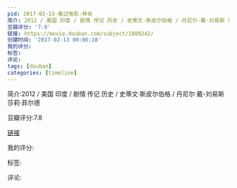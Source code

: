 ```yaml
---
pid: 2017-02-13-看过电影-林肯
简介: 2012 / 美国 印度 / 剧情 传记 历史 / 史蒂文·斯皮尔伯格 / 丹尼尔·戴-刘易斯 莎莉·菲尔德
豆瓣评分: '7.8'
链接: https://movie.douban.com/subject/1889242/
创建时间: '2017-02-13 00:06:28'
我的评分:
标签:
评论:
tags: [douban]
categories: [timeline]
---
```

简介:2012 / 美国 印度 / 剧情 传记 历史 / 史蒂文·斯皮尔伯格 / 丹尼尔·戴-刘易斯 莎莉·菲尔德

豆瓣评分:7.8

[链接](https://movie.douban.com/subject/1889242/)

我的评分:

标签:

评论:

